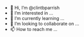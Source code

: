 - 👋 Hi, I’m @clintbparrish
- 👀 I’m interested in ...
- 🌱 I’m currently learning ...
- 💞️ I’m looking to collaborate on ...
- 📫 How to reach me ...

<!---
clintbparrish/clintbparrish is a ✨ special ✨ repository because its `README.md` (this file) appears on your GitHub profile.
You can click the Preview link to take a look at your changes.
--->
